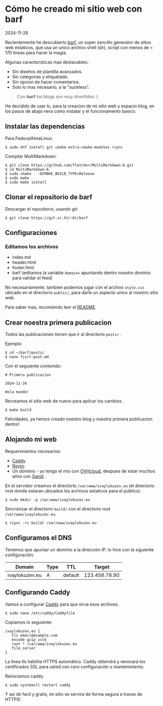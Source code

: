 # Cómo he creado mi sitio web con barf

2024-11-26

Recientemente he descubierto [barf](https://barf.btxx.org/), un super sencillo generator de sitios web estaticos, que usa un unico archivo shell (sh), script con menos de < 170 líneas para hacer la magia.

Algunas caracteristicas mas destacables:

- Sin diseños de plantilla avanzados.
- Sin categorías y etiquetado.
- Sin opcion de hacer comentarios.
- Solo lo mas necesario, a la "suckless".

> Con **barf** los blogs son muy divertidos :)

He decidido de usar lo, para la creacion de mi sitio web y espacio blog, en los pasos de abajo vera como instalar y el funcionamento basico.

## Instalar las dependencias

Para Fedora/AlmaLinux:

```
$ sudo dnf install git cmake extra-cmake-modules rsync
```

Compilar MultiMarkdown:

```
$ git clone https://github.com/fletcher/MultiMarkdown-6.git
$ cd MultiMarkdown-6
$ sudo cmake . -DCMAKE_BUILD_TYPE=Release
$ sudo make
$ sudo make install
```

## Clonar el repositorio de barf

Descargar el repositorio, usando git:

```
$ git clone https://git.sr.ht/~bt/barf
```

## Configuraciones

### Editamos los archivos

- index.md
- header.html
- footer.html
- barf (editamos la variable `domain=` apuntando dentro noestro dominio para validar el feed)

No necesariamente, tambien podemos jugar con
el archivo `style.css` ubicado en el directorio `public/`, para darle un aspecto unico al noestro sitio web.

Para saber mas, recomiendo leer el [README](https://git.sr.ht/~bt/barf/tree/master/item/README.md). 

## Crear noestra primera publicacion

Todos las publicaciones tienen que ir al directorio `posts/` . 

Ejemplo: 

```
$ cd ~/barf/posts/
$ nano fisrt-post.md
```

Con el seguiente contenido:

```
# Primera publicacion

2024-11-26

Hola mundo!
```

Recreamos el sitio web de nuevo para aplicar los cambios .

```
$ make build
```

Felicidades, ya hemos creado noestro blog y noestra primera publicacion dentro!

## Alojando mi web

Requerimientos necesarios:

- [Caddy](https://caddyserver.com/)
- [Rsync](https://rsync.samba.org/)
- Un dominio - yo tengo el mio con [OVHcloud](https://www.ovhcloud.com/es-es/), despues de estar muchos años con [Gandi](https://www.gandi.net/es) .

En el servidor creamos el directorio `/var/www/ivaylokuzev.eu` (el directorio root donde estaran ubicados los archivos estaticos para el publico).

```
$ sudo mkdir -p /var/www/ivaylokuzev.eu
```

Sincronizar el directorio `build/` con el directorio root `/var/www/ivaylokuzev.eu`.

```
$ rsync -rv build/ /var/www/ivaylokuzev.eu
```

## Configuramos el DNS

Tenemos que apuntar un dominio a la dirección IP, lo hice con la siguiente configuración:

| Domain | Type | TTL | Target |
| ------ | ---- | --- | ------ |
| ivaylokuzev.eu | A | default | 123.456.78.90 |

## Configurando Caddy

Vamos a configurar [Caddy](https://caddyserver.com/) para que sirva esos archivos. 

```
$ sudo nano /etc/caddy/Caddyfile
```

Copiamos lo seguiente:

```
ivaylokuzev.eu {
   tls email@example.com
   encode gzip zstd
   root * /var/www/ivaylokuzev.eu
   file_server
}
```

La línea tls habilita HTTPS automático. Caddy obtendrá y renovará los certificados SSL para usted con cero configuración o mantenimiento.

Reiniciamos caddy:

```
$ sudo systemctl restart caddy
```

Y asi de facil y gratis, mi sitio se servira de forma segura a traves de HTTPS! 

